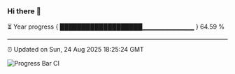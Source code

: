 ### Hi there 👋

⏳ Year progress { ███████████████████▁▁▁▁▁▁▁▁▁▁▁ } 64.59 %

---

⏰ Updated on Sun, 24 Aug 2025 18:25:24 GMT

![Progress Bar CI](https://github.com/liununu/liununu/workflows/Progress%20Bar%20CI/badge.svg)
